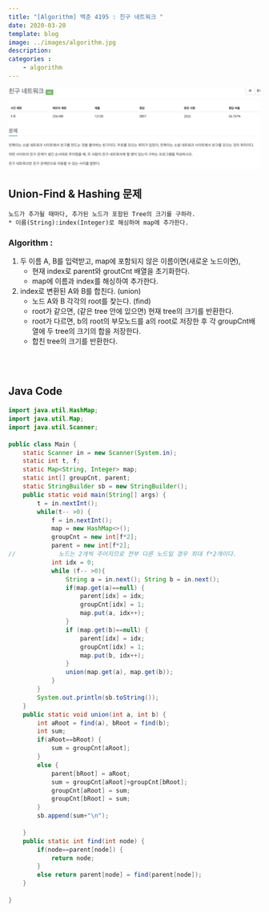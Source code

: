 ```yaml
---
title: "[Algorithm] 백준 4195 : 친구 네트워크 "
date: 2020-03-20
template: blog
image: ../images/algorithm.jpg
description: 
categories : 
    - algorithm
---
```


![image](./img1.png)

## Union-Find & Hashing 문제
    노드가 추가될 때마다, 추가된 노드가 포함된 Tree의 크기를 구하라.
    * 이름(String):index(Integer)로 해싱하여 map에 추가한다.

### Algorithm :
1. 두 이름 A, B를 입력받고, map에 포함되지 않은 이름이면(새로운 노드이면),
    - 현재 index로 parent와 groutCnt 배열을 초기화한다.
    - map에 이름과 index를 해싱하여 추가한다.
2. index로 변환된 A와 B를 합친다. (union)
    - 노드 A와 B 각각의 root를 찾는다. (find)
    - root가 같으면, (같은 tree 안에 있으면) 현재 tree의 크기를 반환한다.
    - root가 다르면, b의 root의 부모노드를 a의 root로 저장한 후 각 groupCnt배열에 두 tree의 크기의 합을 저장한다.
    - 합친 tree의 크기를 반환한다.
   

<br><br>
## Java Code

```java 
import java.util.HashMap;
import java.util.Map;
import java.util.Scanner;

public class Main {
    static Scanner in = new Scanner(System.in);
    static int t, f;
    static Map<String, Integer> map;
    static int[] groupCnt, parent;
    static StringBuilder sb = new StringBuilder();
    public static void main(String[] args) {
        t = in.nextInt();
        while(t-- >0) {
            f = in.nextInt();
            map = new HashMap<>();
            groupCnt = new int[f*2];
            parent = new int[f*2];
//            노드는 2개씩 주어지므로 전부 다른 노드일 경우 최대 f*2개이다.
            int idx = 0;
            while (f-- >0){
                String a = in.next(); String b = in.next();
                if(map.get(a)==null) {
                    parent[idx] = idx;
                    groupCnt[idx] = 1;
                    map.put(a, idx++);
                }
                if (map.get(b)==null) {
                    parent[idx] = idx;
                    groupCnt[idx] = 1;
                    map.put(b, idx++);
                }
                union(map.get(a), map.get(b));
            }
        }
        System.out.println(sb.toString());
    }
    public static void union(int a, int b) {
        int aRoot = find(a), bRoot = find(b);
        int sum;
        if(aRoot==bRoot) {
            sum = groupCnt[aRoot];
        }
        else {
            parent[bRoot] = aRoot;
            sum = groupCnt[aRoot]+groupCnt[bRoot];
            groupCnt[aRoot] = sum;
            groupCnt[bRoot] = sum;
        }
        sb.append(sum+"\n");

    }
    public static int find(int node) {
        if(node==parent[node]) {
            return node;
        }
        else return parent[node] = find(parent[node]);
    }

}


```






